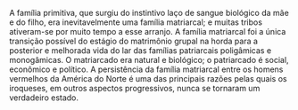 ﻿A família primitiva, que surgiu do instintivo laço de sangue biológico da mãe e do filho, era inevitavelmente uma família matriarcal; e muitas tribos ativeram-se por muito tempo a esse arranjo. A família matriarcal foi a única transição possível do estágio do matrimônio grupal na horda para a posterior e melhorada vida do lar das famílias patriarcais poligâmicas e monogâmicas. O matriarcado era natural e biológico; o patriarcado é social, econômico e político. A persistência da família matriarcal entre os homens vermelhos da América do Norte é uma das principais razões pelas quais os iroqueses, em outros aspectos progressivos, nunca se tornaram um verdadeiro estado.